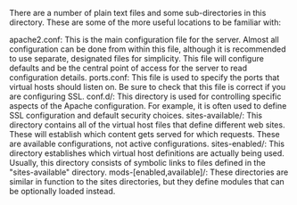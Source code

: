 There are a number of plain text files and some sub-directories in this directory. These are some of the more useful locations to be familiar with:

apache2.conf: This is the main configuration file for the server. Almost all configuration can be done from within this file, although it is recommended to use separate, designated files for simplicity. This file will configure defaults and be the central point of access for the server to read configuration details.
ports.conf: This file is used to specify the ports that virtual hosts should listen on. Be sure to check that this file is correct if you are configuring SSL.
conf.d/: This directory is used for controlling specific aspects of the Apache configuration. For example, it is often used to define SSL configuration and default security choices.
sites-available/: This directory contains all of the virtual host files that define different web sites. These will establish which content gets served for which requests. These are available configurations, not active configurations.
sites-enabled/: This directory establishes which virtual host definitions are actually being used. Usually, this directory consists of symbolic links to files defined in the "sites-available" directory.
mods-[enabled,available]/: These directories are similar in function to the sites directories, but they define modules that can be optionally loaded instead.
